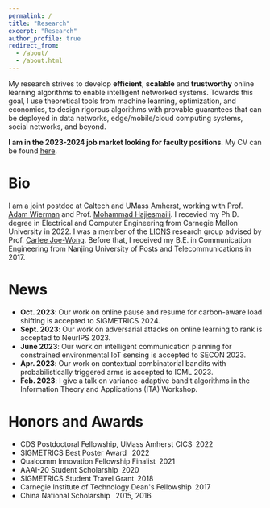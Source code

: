 ```yaml
---
permalink: /
title: "Research"
excerpt: "Research"
author_profile: true
redirect_from: 
  - /about/
  - /about.html
---
```

My research strives to develop **efficient**, **scalable** and **trustworthy** online learning algorithms to enable intelligent networked systems. Towards this goal, I  use theoretical tools from machine learning, optimization, and economics, to design rigorous algorithms with provable guarantees that can be deployed in data networks, edge/mobile/cloud computing systems, social networks, and beyond.

**I am in the 2023-2024 job market looking for faculty positions**. My CV can be found [here](https://drive.google.com/file/d/1SYAuP3JsD7LUFYkGSaZVcpL7Za5O7AYH/view?usp=sharing).

<!-- My recent works study online learning for networked systems from different perspectives, including online resource allocation under collaboration and competition, variance-adaptive combinatorial bandits, and online learning with side information. I am also actively exploring trustworthy online learning, particularly involving adversarial attacks on bandits and robust online algorithms against corruptions. -->


Bio
======
I am a joint postdoc at Caltech and UMass Amherst, working with Prof. [Adam Wierman](https://adamwierman.com/) and Prof. [Mohammad Hajiesmaili](https://groups.cs.umass.edu/hajiesmaili/). I recevied my Ph.D. degree in Electrical and Computer Engineering from Carnegie Mellon University in 2022. I was a member of the [LIONS](https://research.ece.cmu.edu/lions/index.html) research group advised by Prof. [Carlee Joe-Wong](https://www.andrew.cmu.edu/user/cjoewong/). Before that, I received my B.E. in Communication Engineering from Nanjing University of Posts and Telecommunications in 2017.

News
======
- **Oct. 2023**: Our work on online pause and resume for carbon-aware load shifting is accepted to SIGMETRICS 2024.
- **Sept. 2023**: Our work on adversarial attacks on online learning to rank is accepted to NeurIPS 2023.
- **June 2023**: Our work on intelligent communication planning for constrained environmental IoT sensing is accepted to SECON 2023.
- **Apr. 2023**: Our work on contextual combinatorial bandits with probabilistically triggered arms is accepted to ICML 2023.
- **Feb. 2023**: I give a talk on variance-adaptive bandit algorithms in the Information Theory and Applications (ITA) Workshop.

Honors and Awards
======
- CDS Postdoctoral Fellowship, UMass Amherst CICS&ensp;2022
- SIGMETRICS Best Poster Award &ensp;2022
- Qualcomm Innovation Fellowship Finalist&ensp;2021
- AAAI-20 Student Scholarship&ensp;2020
- SIGMETRICS Student Travel Grant&ensp;2018
- Carnegie Institute of Technology Dean's Fellowship&ensp;2017
- China National Scholarship &ensp;2015, 2016